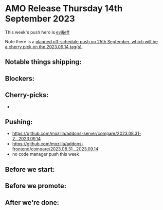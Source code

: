 # AMO Release Thursday 14th September 2023

This week's push hero is [eviljeff](https://github.com/eviljeff)

Note there is a [planned off-schedule push on 25th September, which will be a cherry pick on the 2023.09.14 tag(s)](https://github.com/mozilla/addons/blob/main/releases/2023/09/25.md).

## Notable things shipping:

## Blockers:

## Cherry-picks:
- 
## Pushing:

- https://github.com/mozilla/addons-server/compare/2023.08.31-2...2023.09.14
- https://github.com/mozilla/addons-frontend/compare/2023.08.31...2023.09.14
- no code manager push this week

## Before we start:

## Before we promote:

## After we're done:
